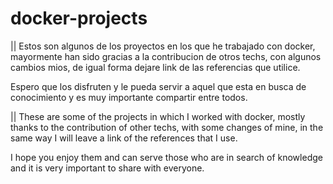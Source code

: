# docker-projects

|| Estos son algunos de los proyectos en los que he trabajado con docker, mayormente han sido gracias a la contribucion de otros techs, con algunos cambios mios, de igual forma dejare link de las referencias que utilice. 

Espero que los disfruten y le pueda servir a aquel que esta en busca de conocimiento y es muy importante compartir entre todos.

|| These are some of the projects in which I worked with docker, mostly thanks to the contribution of other techs, with some changes of mine, in the same way I will leave a link of the references that I use.

I hope you enjoy them and can serve those who are in search of knowledge and it is very important to share with everyone.
